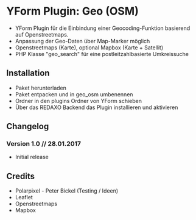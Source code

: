 YForm Plugin: Geo (OSM)
=============

* YForm Plugin für die Einbindung einer Geocoding-Funktion basierend auf Openstreetmaps.
* Anpassung der Geo-Daten über Map-Marker möglich
* Openstreetmaps (Karte), optional Mapbox (Karte + Satellit)
* PHP Klasse "geo_search" für eine postleitzahlbasierte Umkreissuche

Installation
-------

* Paket herunterladen
* Paket entpacken und in geo_osm umbenennen
* Ordner in den plugins Ordner von YForm schieben
* Über das REDAXO Backend das Plugin installieren und aktivieren


Changelog
-------

### Version 1.0 // 28.01.2017

* Initial release

Credits
-------

* Polarpixel - Peter Bickel (Testing / Ideen)
* Leaflet
* Openstreetmaps
* Mapbox

